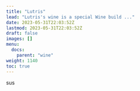 ```yaml
---
title: "Lutris"
lead: "Lutris's wine is a special Wine build ..."
date: 2023-05-31T22:03:52Z
lastmod: 2023-05-31T22:03:52Z
draft: false
images: []
menu:
  docs:
    parent: "wine"
weight: 1140
toc: true
---
```


sus
